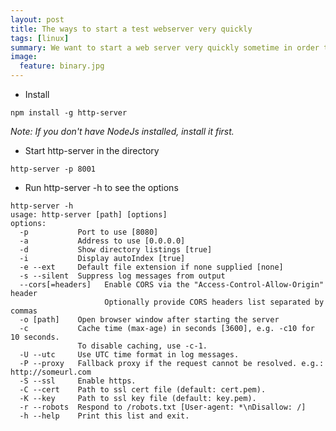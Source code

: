```yaml
---
layout: post
title: The ways to start a test webserver very quickly
tags: [linux]
summary: We want to start a web server very quickly sometime in order to test something, but we do not want to set up neither Apache, nor Nigix as it need spend sometime to set them up. There are some handly ways make your life much easier.
image:
  feature: binary.jpg
---
```

* Install

<!--lang: bash-->
```
npm install -g http-server
```
*Note: If you don't have NodeJs installed, install it first.*
* Start http-server in the directory

<!--lang: bash-->
```
http-server -p 8001
```
* Run http-server -h to see the options

<!--lang: bash-->
```
http-server -h
usage: http-server [path] [options]
options:
  -p           Port to use [8080]
  -a           Address to use [0.0.0.0]
  -d           Show directory listings [true]
  -i           Display autoIndex [true]
  -e --ext     Default file extension if none supplied [none]
  -s --silent  Suppress log messages from output
  --cors[=headers]   Enable CORS via the "Access-Control-Allow-Origin" header
                     Optionally provide CORS headers list separated by commas
  -o [path]    Open browser window after starting the server
  -c           Cache time (max-age) in seconds [3600], e.g. -c10 for 10 seconds.
               To disable caching, use -c-1.
  -U --utc     Use UTC time format in log messages.
  -P --proxy   Fallback proxy if the request cannot be resolved. e.g.: http://someurl.com
  -S --ssl     Enable https.
  -C --cert    Path to ssl cert file (default: cert.pem).
  -K --key     Path to ssl key file (default: key.pem).
  -r --robots  Respond to /robots.txt [User-agent: *\nDisallow: /]
  -h --help    Print this list and exit.
```
